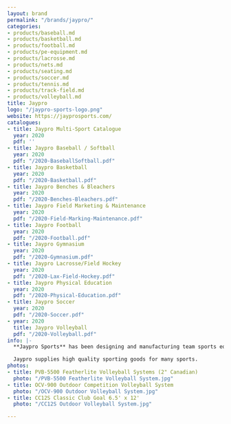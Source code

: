 ```yaml
---
layout: brand
permalink: "/brands/jaypro/"
categories:
- products/baseball.md
- products/basketball.md
- products/football.md
- products/pe-equipment.md
- products/lacrosse.md
- products/nets.md
- products/seating.md
- products/soccer.md
- products/tennis.md
- products/track-field.md
- products/volleyball.md
title: Jaypro
logo: "/jaypro-sports-logo.png"
website: https://jayprosports.com/
catalogues:
- title: Jaypro Multi-Sport Catalogue
  year: 2020
  pdf: ''
- title: Jaypro Baseball / Softball
  year: 2020
  pdf: "/2020-BaseballSoftball.pdf"
- title: Jaypro Basketball
  year: 2020
  pdf: "/2020-Basketball.pdf"
- title: Jaypro Benches & Bleachers
  year: 2020
  pdf: "/2020-Benches-Bleachers.pdf"
- title: Jaypro Field Marketing & Maintenance
  year: 2020
  pdf: "/2020-Field-Marking-Maintenance.pdf"
- title: Jaypro Football
  year: 2020
  pdf: "/2020-Football.pdf"
- title: Jaypro Gymnasium
  year: 2020
  pdf: "/2020-Gymnasium.pdf"
- title: Jaypro Lacrosse/Field Hockey
  year: 2020
  pdf: "/2020-Lax-Field-Hockey.pdf"
- title: Jaypro Physical Education
  year: 2020
  pdf: "/2020-Physical-Education.pdf"
- title: Jaypro Soccer
  year: 2020
  pdf: "/2020-Soccer.pdf"
- year: 2020
  title: Jaypro Volleyball
  pdf: "/2020-Volleyball.pdf"
info: |-
  **Jaypro Sports** has been designing and manufacturing team sports equipment in Connecticut for the institutional market since 1953. The company was originally known as Jayfro until it was purchased in 1986 by Bob Ferrara. The name was then changed to “Jaypro”.

  Jaypro supplies high quality sporting goods for many sports.
photos:
- title: PVB-5500 Featherlite Volleyball Systems (2" Canadian)
  photo: "/PVB-5500 Featherlite Volleyball System.jpg"
- title: OCV-900 Outdoor Competition Volleyball System
  photo: "/OCV-900 Outdoor Volleyball System.jpg"
- title: CC12S Classic Club Goal 6.5' x 12'
  photo: "/CC12S Outdoor Volleyball System.jpg"

---
```

